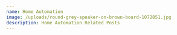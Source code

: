 ```yaml
---
name: Home Automation
image: /uploads/round-grey-speaker-on-brown-board-1072851.jpg
description: Home Automation Related Posts
---
```

